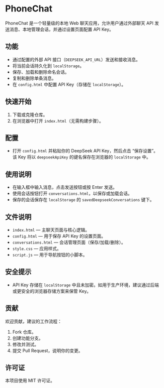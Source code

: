 # PhoneChat

PhoneChat 是一个轻量级的本地 Web 聊天应用，允许用户通过外部聊天 API 发送消息、本地管理会话，并通过设置页面配置 API Key。

## 功能

- 通过配置的外部 API 接口（`DEEPSEEK_API_URL`）发送和接收消息。
- 将当前会话持久化到 `localStorage`。
- 保存、加载和删除命名会话。
- 复制和删除单条消息。
- 在 `config.html` 中配置 API Key（存储在 `localStorage`）。

## 快速开始

1. 下载或克隆仓库。
2. 在浏览器中打开 `index.html`（无需构建步骤）。

## 配置

- 打开 `config.html` 并粘贴你的 DeepSeek API Key，然后点击 “保存设置”。该 Key 将以 `deepseekApiKey` 的键名保存在浏览器的 `localStorage` 中。

## 使用说明

- 在输入框中输入消息，点击发送按钮或按 Enter 发送。
- 使用会话按钮打开 `conversations.html`，以保存或加载会话。
- 保存的会话保存在 `localStorage` 的 `savedDeepseekConversations` 键下。

## 文件说明

- `index.html` — 主聊天页面与核心逻辑。
- `config.html` — 用于保存 API Key 的设置页面。
- `conversations.html` — 会话管理页面（保存/加载/删除）。
- `style.css` — 应用样式。
- `script.js` — 用于导航按钮的小脚本。

## 安全提示

- API Key 存储在 `localStorage` 中且未加密。如用于生产环境，建议通过后端或更安全的浏览器存储方案来保管 Key。

## 贡献

欢迎贡献，建议的工作流程：

1. Fork 仓库。
2. 创建功能分支。
3. 修改并测试。
4. 提交 Pull Request，说明你的变更。

## 许可证

本项目使用 MIT 许可证。
